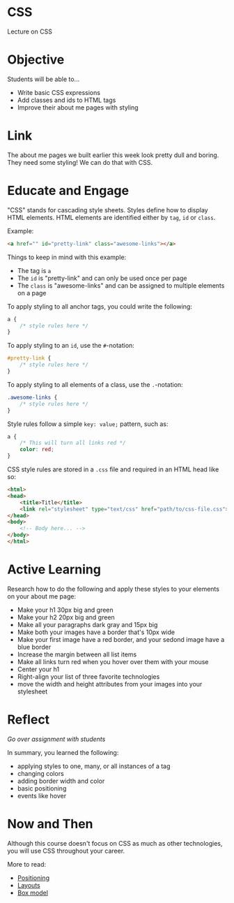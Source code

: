 # CSS
Lecture on CSS

# Objective
Students will be able to...

- Write basic CSS expressions
- Add classes and ids to HTML tags
- Improve their about me pages with styling

# Link
The about me pages we built earlier this week look pretty dull and boring. They need some styling! We can do that with CSS.

# Educate and Engage
"CSS" stands for cascading style sheets. Styles define how to display HTML elements. HTML elements are identified either by `tag`, `id` or `class`.

Example:

```html
<a href="" id="pretty-link" class="awesome-links"></a>
```

Things to keep in mind with this example:

- The tag is `a`
- The `id` is "pretty-link" and can only be used once per page
- The `class` is "awesome-links" and can be assigned to multiple elements on a page

To apply styling to all anchor tags, you could write the following:

```css
a {
	/* style rules here */
}
```

To apply styling to an `id`, use the `#`-notation:

```css
#pretty-link {
	/* style rules here */
}
```

To apply styling to all elements of a class, use the `.`-notation:

```css
.awesome-links {
	/* style rules here */
}
```

Style rules follow a simple `key: value;` pattern, such as:

```css
a {
	/* This will turn all links red */
	color: red;
}
```

CSS style rules are stored in a `.css` file and required in an HTML head like so:

```html
<html>
<head>
	<title>Title</title>
	<link rel="stylesheet" type="text/css" href="path/to/css-file.css">
</head>
<body>
	<!-- Body here... -->
</body>
</html>
```

# Active Learning
Research how to do the following and apply these styles to your elements on your about me page:

- Make your h1 30px big and green
- Make your h2 20px big and green
- Make all your paragraphs dark gray and 15px big
- Make both your images have a border that's 10px wide
- Make your first image have a red border, and your sedond image have a blue border
- Increase the margin between all list items
- Make all links turn red when you hover over them with your mouse
- Center your h1
- Right-align your list of three favorite technologies
- move the width and height attributes from your images into your stylesheet

# Reflect
*Go over assignment with students*

In summary, you learned the following:

- applying styles to one, many, or all instances of a tag
- changing colors
- adding border width and color
- basic positioning
- events like hover

# Now and Then
Although this course doesn't focus on CSS as much as other technologies, you will use CSS throughout your career.

More to read:

- [Positioning](http://www.w3schools.com/css/css_positioning.asp)
- [Layouts](http://www.w3schools.com/html/html_layout.asp)
- [Box model](http://www.w3schools.com/css/css_boxmodel.asp)
